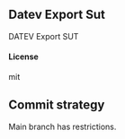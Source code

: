## Datev Export Sut

DATEV Export SUT

#### License

mit

## Commit strategy
Main branch has restrictions.